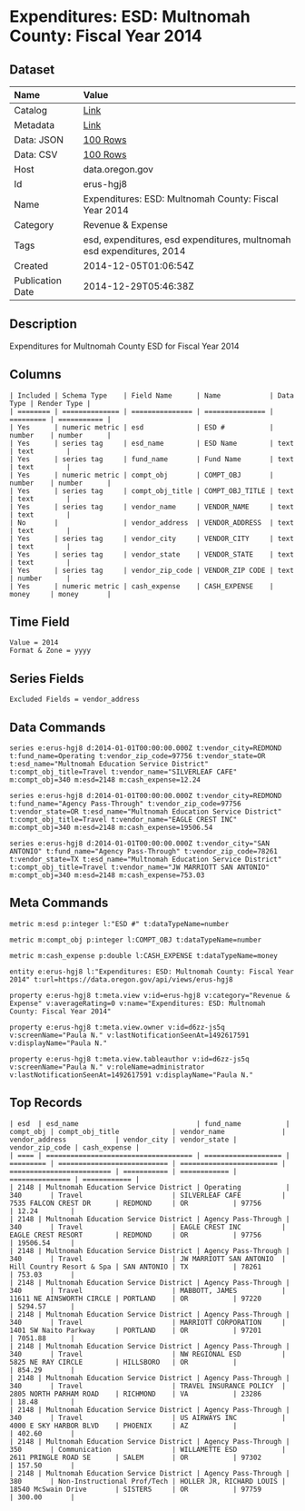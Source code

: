 # Expenditures: ESD: Multnomah County: Fiscal Year 2014

## Dataset

| Name | Value |
| :--- | :---- |
| Catalog | [Link](https://catalog.data.gov/dataset/expenditures-esd-multnomah-county-fiscal-year-2014-300be) |
| Metadata | [Link](https://data.oregon.gov/api/views/erus-hgj8) |
| Data: JSON | [100 Rows](https://data.oregon.gov/api/views/erus-hgj8/rows.json?max_rows=100) |
| Data: CSV | [100 Rows](https://data.oregon.gov/api/views/erus-hgj8/rows.csv?max_rows=100) |
| Host | data.oregon.gov |
| Id | erus-hgj8 |
| Name | Expenditures: ESD: Multnomah County: Fiscal Year 2014 |
| Category | Revenue & Expense |
| Tags | esd, expenditures, esd expenditures, multnomah esd expenditures, 2014 |
| Created | 2014-12-05T01:06:54Z |
| Publication Date | 2014-12-29T05:46:38Z |

## Description

Expenditures for Multnomah County ESD for Fiscal Year 2014

## Columns

```ls
| Included | Schema Type    | Field Name      | Name            | Data Type | Render Type |
| ======== | ============== | =============== | =============== | ========= | =========== |
| Yes      | numeric metric | esd             | ESD #           | number    | number      |
| Yes      | series tag     | esd_name        | ESD Name        | text      | text        |
| Yes      | series tag     | fund_name       | Fund Name       | text      | text        |
| Yes      | numeric metric | compt_obj       | COMPT_OBJ       | number    | number      |
| Yes      | series tag     | compt_obj_title | COMPT_OBJ_TITLE | text      | text        |
| Yes      | series tag     | vendor_name     | VENDOR_NAME     | text      | text        |
| No       |                | vendor_address  | VENDOR_ADDRESS  | text      | text        |
| Yes      | series tag     | vendor_city     | VENDOR_CITY     | text      | text        |
| Yes      | series tag     | vendor_state    | VENDOR_STATE    | text      | text        |
| Yes      | series tag     | vendor_zip_code | VENDOR_ZIP CODE | text      | number      |
| Yes      | numeric metric | cash_expense    | CASH_EXPENSE    | money     | money       |
```

## Time Field

```ls
Value = 2014
Format & Zone = yyyy
```

## Series Fields

```ls
Excluded Fields = vendor_address
```

## Data Commands

```ls
series e:erus-hgj8 d:2014-01-01T00:00:00.000Z t:vendor_city=REDMOND t:fund_name=Operating t:vendor_zip_code=97756 t:vendor_state=OR t:esd_name="Multnomah Education Service District" t:compt_obj_title=Travel t:vendor_name="SILVERLEAF CAFE" m:compt_obj=340 m:esd=2148 m:cash_expense=12.24

series e:erus-hgj8 d:2014-01-01T00:00:00.000Z t:vendor_city=REDMOND t:fund_name="Agency Pass-Through" t:vendor_zip_code=97756 t:vendor_state=OR t:esd_name="Multnomah Education Service District" t:compt_obj_title=Travel t:vendor_name="EAGLE CREST INC" m:compt_obj=340 m:esd=2148 m:cash_expense=19506.54

series e:erus-hgj8 d:2014-01-01T00:00:00.000Z t:vendor_city="SAN ANTONIO" t:fund_name="Agency Pass-Through" t:vendor_zip_code=78261 t:vendor_state=TX t:esd_name="Multnomah Education Service District" t:compt_obj_title=Travel t:vendor_name="JW MARRIOTT SAN ANTONIO" m:compt_obj=340 m:esd=2148 m:cash_expense=753.03
```

## Meta Commands

```ls
metric m:esd p:integer l:"ESD #" t:dataTypeName=number

metric m:compt_obj p:integer l:COMPT_OBJ t:dataTypeName=number

metric m:cash_expense p:double l:CASH_EXPENSE t:dataTypeName=money

entity e:erus-hgj8 l:"Expenditures: ESD: Multnomah County: Fiscal Year 2014" t:url=https://data.oregon.gov/api/views/erus-hgj8

property e:erus-hgj8 t:meta.view v:id=erus-hgj8 v:category="Revenue & Expense" v:averageRating=0 v:name="Expenditures: ESD: Multnomah County: Fiscal Year 2014"

property e:erus-hgj8 t:meta.view.owner v:id=d6zz-js5q v:screenName="Paula N." v:lastNotificationSeenAt=1492617591 v:displayName="Paula N."

property e:erus-hgj8 t:meta.view.tableauthor v:id=d6zz-js5q v:screenName="Paula N." v:roleName=administrator v:lastNotificationSeenAt=1492617591 v:displayName="Paula N."
```

## Top Records

```ls
| esd  | esd_name                             | fund_name           | compt_obj | compt_obj_title             | vendor_name              | vendor_address            | vendor_city | vendor_state | vendor_zip_code | cash_expense | 
| ==== | ==================================== | =================== | ========= | =========================== | ======================== | ========================= | =========== | ============ | =============== | ============ | 
| 2148 | Multnomah Education Service District | Operating           | 340       | Travel                      | SILVERLEAF CAFE          | 7535 FALCON CREST DR      | REDMOND     | OR           | 97756           | 12.24        | 
| 2148 | Multnomah Education Service District | Agency Pass-Through | 340       | Travel                      | EAGLE CREST INC          | EAGLE CREST RESORT        | REDMOND     | OR           | 97756           | 19506.54     | 
| 2148 | Multnomah Education Service District | Agency Pass-Through | 340       | Travel                      | JW MARRIOTT SAN ANTONIO  | Hill Country Resort & Spa | SAN ANTONIO | TX           | 78261           | 753.03       | 
| 2148 | Multnomah Education Service District | Agency Pass-Through | 340       | Travel                      | MABBOTT, JAMES           | 11611 NE AINSWORTH CIRCLE | PORTLAND    | OR           | 97220           | 5294.57      | 
| 2148 | Multnomah Education Service District | Agency Pass-Through | 340       | Travel                      | MARRIOTT CORPORATION     | 1401 SW Naito Parkway     | PORTLAND    | OR           | 97201           | 7051.88      | 
| 2148 | Multnomah Education Service District | Agency Pass-Through | 340       | Travel                      | NW REGIONAL ESD          | 5825 NE RAY CIRCLE        | HILLSBORO   | OR           |                 | 854.29       | 
| 2148 | Multnomah Education Service District | Agency Pass-Through | 340       | Travel                      | TRAVEL INSURANCE POLICY  | 2805 NORTH PARHAM ROAD    | RICHMOND    | VA           | 23286           | 18.48        | 
| 2148 | Multnomah Education Service District | Agency Pass-Through | 340       | Travel                      | US AIRWAYS INC           | 4000 E SKY HARBOR BLVD    | PHOENIX     | AZ           |                 | 402.60       | 
| 2148 | Multnomah Education Service District | Agency Pass-Through | 350       | Communication               | WILLAMETTE ESD           | 2611 PRINGLE ROAD SE      | SALEM       | OR           | 97302           | 157.50       | 
| 2148 | Multnomah Education Service District | Agency Pass-Through | 380       | Non-Instructional Prof/Tech | HOLLER JR, RICHARD LOUIS | 18540 McSwain Drive       | SISTERS     | OR           | 97759           | 300.00       | 
```
